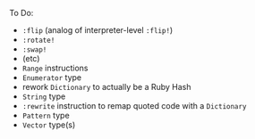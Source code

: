 To Do:

- `:flip` (analog of interpreter-level `:flip!`)
- `:rotate!`
- `:swap!`
- (etc)
- `Range` instructions
- `Enumerator` type
- rework `Dictionary` to actually be a Ruby Hash
- `String` type
- `:rewrite` instruction to remap quoted code with a `Dictionary`
- `Pattern` type
- `Vector` type(s)